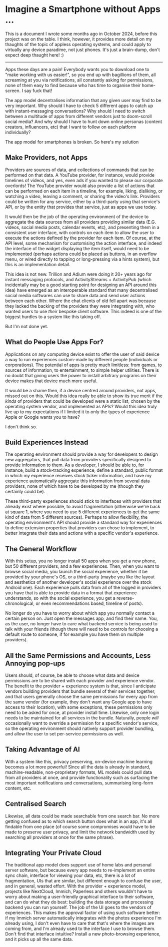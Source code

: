 # Imagine a Smartphone without Apps ...

This is a document I wrote some months ago in October 2024, before this project was on the table. I think, however, it
provides more detail on my thaughts of the topic of appless operating systems, and could apply to virtually any device
paradime, not just phones. It's just a brain-dump, don't expect deep thaught here! :)

----------------------------------------

Apps these days are a pain! Everybody wants you to download one to "make working with us easier!", so you end up with
bagillions of them, all screaming at you via notifications, all constantly asking for permissions, none of them easy to
find because who has time to organise their home-screen. I say fuck that!

The app model decentralises information that any given user may find to be very important. Why should I have to check 5
different apps to catch up with instant-messaging conversations? Why should I need to switch between a multitude of apps
from different vendors just to doom-scroll social media? And why should I have to hunt down online personas (content
creators, influencers, etc) that I want to follow on each platform individually?

The app model for smartphones is broken. So here's my solution

## Make Providers, not Apps

Providers are sources of data, and collections of commands that can be performed on that data. A YouTube provider, for
instance, would provide timelines of videos, and yes, even ads if you wanted to please our corporate overlords! The
YouTube provider would also provide a list of actions that can be performed on each item in a timeline, for example,
liking, disliking, or watching a video, leaving a comment, or sharing the video's link. Providers could be written for
any service, either by a third-party using that service's API, or by the entity that provides that service, just as apps
we use today.

It would then be the job of the operating environment of the device to aggregate the data sources from all providers
providing similar data (E.G. videos, social media posts, calendar events, etc), and presenting them in a consistent user
interface, with controls on each item to allow the user to execute the actions defined by the provider for each item. Of
course, at the API level, some mechanism for customising the action interface, and indeed the interface of the widget
displaying the item itself, would need to be implemented (perhaps actions could be placed as buttons, in an overflow
menu, or wired directly to tapping or long-pressing via a hints system), but this is an implementation detail.

This idea is not new. Trillion and Adium were doing it 20+ years ago for instant messaging protocols, and
ActivityStreams + ActivityPub (which incidentally may be a good starting point for designing an API around this idea)
have emerged as an interoperable standard that many decentralised social media softwares can use to share data and send
user actions between each other. Where the chat clients of old fell apart was because they lacked the backing of the
providers they were integrating with, who wanted users to use *their* bespoke client software. This indeed is one of the
biggest hurdles to a system like this taking off.

But I'm not done yet.

## What do People Use Apps For?

Applications on any computing device exist to offer the user of said device a way to run experiences custom-made by
different people (individuals or corporations). The potential of apps is pretty much limitless: from games, to sources
of information, to entertainment, to simple helper utilities. There is no doubt that giving users the power to install
arbitrary programs on their device makes that device much more useful.

It would be a shame then, if a device centred around providers, not apps, missed out on this. Would this idea really be
able to show its true merit if the *kinds* of providers that could be developed were a static list, chosen by the
operating system vendor, and implemented as APIs? Would this idea truly live up to my expectations if I limited it to
only the types of experience Apple or Google wants you to have?

I don't think so.

## Build Experiences Instead

The operating environment should provide a way for developers to design new aggregators, that pull data from providers
specifically designed to provide information to them. As a developer, I should be able to, for instance, build a
stock-tracking experience, define a standard, public format in which my experience receives stock ticker information,
and have my experience automatically aggregate this information from several data providers, none of which have to be
developed by me (though they certainly could be).

These third-party experiences should stick to interfaces with providers that already exist where possible, to avoid
fragmentation (otherwise we're back at square 1, where you need to use 5 different experiences to get the same kind of
data from 5 different sources). Perhaps to allow flexibility, the operating environment's API should provide a standard
way for experiences to define extension properties that providers can chose to implement, to better integrate their data
and actions with a specific vendor's experience.

## The General Workflow

With this setup, you no longer install 50 apps when you get a new phone, but 50 different providers, and a few
experiences. Then, when you want to browse social media, you launch the social experience, whether it be provided by
your phone's OS, or a third-party (maybe you like the layout and aesthetics of another developer's social experience over
the stock Android one). Each experience pulls data from all of the logged in providers you have that is able to provide
data in a format that experience understands, so with the social experience, you get a reverse-chronological, or even
recommendations based, timeline of posts).

No longer do you have to worry about which app you normally contact a certain person on. Just open the messages app, and
find their name. You, as the user, no longer have to care what backend service is being used to talk with your friends
(though there will need to be controls for choosing a default route to someone, if for example you have them on multiple
providers).

## All the Same Permissions and Accounts, Less Annoying pop-ups

Users should, of course, be able to choose what data and device permissions are to be shared with each provider and
experience vendor. The benefit to the provider + experience system is that, since I anticipate vendors building
providers that bundle several of their services together, and that users generally choose the same permissions for every
app from the same vendor (for example, they don't want any Google app to have access to their location), with some
exceptions, these permissions only need to be asked for once, at provider install time. Likewise, only one login needs
to be maintained for all services in the bundle. Naturally, people *will* occasionally want to override a permission for
a specific vendor's service, so the operating environment should natively support provider bundling, and allow the user
to set per-service permissions as well.

## Taking Advantage of AI

With a system like this, privacy preserving, on-device machine learning becomes a lot more powerful! Since all the data
is already in standard, machine-readable, non-proprietary formats, ML models could pull data from all providers at once,
and provide functionality such as surfacing the most important notifications and conversations, summarising long-form
content, etc.

## Centralised Search

Likewise, all data could be made searchable from one search bar. No more getting confused as to which search button does
what in an app, it's all findable from one place (of course some compromises would have to be made to preserve user
privacy, and limit the network bandwidth used by searching all providers at once for the same phrase).

## Integrating Your Private Cloud

The traditional app model does support use of home labs and personal server software, but because every app needs to
re-implement an entire sync chain, interface for viewing your data, etc, there is a lot of fragmentation, UIs that are
similar, but different enough to confuse the user, and in general, wasted effort. With the provider + experience model,
projects like NextCloud, Immich, Paperless and others wouldn't have to worry about making a user-friendly graphical
interface to their software, and can do what they do best: building the data storage and processing backend you can run
yourself. The job of the UI goes to the vendors of experiences. This makes the approval factor of using such software
better: if my Immich server automatically integrates with the photos experience I'm already using, I don't even have to
care that that's where the images are coming from, and I'm already used to the interface I use to browse them. Don't
find that interface intuitive? Install a new photo-browsing experience, and it picks up all the same data.
